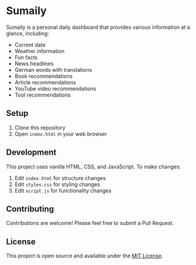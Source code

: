 # Sumaily

Sumaily is a personal daily dashboard that provides various information at a glance, including:

- Current date
- Weather information
- Fun facts
- News headlines
- German words with translations
- Book recommendations
- Article recommendations
- YouTube video recommendations
- Tool recommendations

## Setup

1. Clone this repository
2. Open `index.html` in your web browser

## Development

This project uses vanilla HTML, CSS, and JavaScript. To make changes:

1. Edit `index.html` for structure changes
2. Edit `styles.css` for styling changes
3. Edit `script.js` for functionality changes

## Contributing

Contributions are welcome! Please feel free to submit a Pull Request.

## License

This project is open source and available under the [MIT License](LICENSE).
